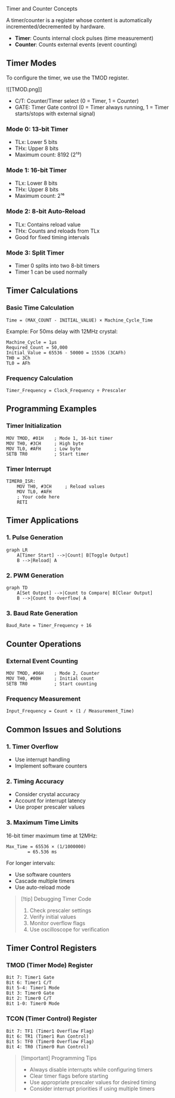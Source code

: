 Timer and Counter Concepts

A timer/counter is a register whose content is automatically incremented/decremented by hardware.

- **Timer**: Counts internal clock pulses (time measurement)
- **Counter**: Counts external events (event counting)

## Timer Modes

To configure the timer, we use the TMOD register.

![[TMOD.png]]

- C/T: Counter/Timer select (0 = Timer, 1 = Counter)
- GATE: Timer Gate control (0 = Timer always running, 1 = Timer starts/stops with external signal)

### Mode 0: 13-bit Timer

- TLx: Lower 5 bits
- THx: Upper 8 bits
- Maximum count: 8192 (2¹³)

### Mode 1: 16-bit Timer

- TLx: Lower 8 bits
- THx: Upper 8 bits
- Maximum count: 2¹⁶

### Mode 2: 8-bit Auto-Reload

- TLx: Contains reload value
- THx: Counts and reloads from TLx
- Good for fixed timing intervals

### Mode 3: Split Timer

- Timer 0 splits into two 8-bit timers
- Timer 1 can be used normally

## Timer Calculations

### Basic Time Calculation

```
Time = (MAX_COUNT - INITIAL_VALUE) × Machine_Cycle_Time
```

Example: For 50ms delay with 12MHz crystal:

```
Machine_Cycle = 1μs
Required_Count = 50,000
Initial_Value = 65536 - 50000 = 15536 (3CAFh)
TH0 = 3Ch
TL0 = AFh
```

### Frequency Calculation

```
Timer_Frequency = Clock_Frequency ÷ Prescaler
```

## Programming Examples

### Timer Initialization

```assembly
MOV TMOD, #01H    ; Mode 1, 16-bit timer
MOV TH0, #3CH     ; High byte
MOV TL0, #AFH     ; Low byte
SETB TR0          ; Start timer
```

### Timer Interrupt

```assembly
TIMER0_ISR:
    MOV TH0, #3CH     ; Reload values
    MOV TL0, #AFH
    ; Your code here
    RETI
```

## Timer Applications

### 1. Pulse Generation

```mermaid
graph LR
    A[Timer Start] -->|Count| B[Toggle Output]
    B -->|Reload| A
```

### 2. PWM Generation

```mermaid
graph TD
    A[Set Output] -->|Count to Compare| B[Clear Output]
    B -->|Count to Overflow| A
```

### 3. Baud Rate Generation

```
Baud_Rate = Timer_Frequency ÷ 16
```

## Counter Operations

### External Event Counting

```assembly
MOV TMOD, #06H    ; Mode 2, Counter
MOV TH0, #00H     ; Initial count
SETB TR0          ; Start counting
```

### Frequency Measurement

```
Input_Frequency = Count × (1 / Measurement_Time)
```

## Common Issues and Solutions

### 1. Timer Overflow

- Use interrupt handling
- Implement software counters

### 2. Timing Accuracy

- Consider crystal accuracy
- Account for interrupt latency
- Use proper prescaler values

### 3. Maximum Time Limits

16-bit timer maximum time at 12MHz:

```
Max_Time = 65536 × (1/1000000)
        = 65.536 ms
```

For longer intervals:

- Use software counters
- Cascade multiple timers
- Use auto-reload mode

> [!tip] Debugging Timer Code
>
> 1. Check prescaler settings
> 2. Verify initial values
> 3. Monitor overflow flags
> 4. Use oscilloscope for verification

## Timer Control Registers

### TMOD (Timer Mode) Register

```
Bit 7: Timer1 Gate
Bit 6: Timer1 C/T
Bit 5-4: Timer1 Mode
Bit 3: Timer0 Gate
Bit 2: Timer0 C/T
Bit 1-0: Timer0 Mode
```

### TCON (Timer Control) Register

```
Bit 7: TF1 (Timer1 Overflow Flag)
Bit 6: TR1 (Timer1 Run Control)
Bit 5: TF0 (Timer0 Overflow Flag)
Bit 4: TR0 (Timer0 Run Control)
```

> [!important] Programming Tips
>
> - Always disable interrupts while configuring timers
> - Clear timer flags before starting
> - Use appropriate prescaler values for desired timing
> - Consider interrupt priorities if using multiple timers
